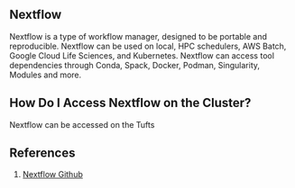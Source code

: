 ## Nextflow

Nextflow is a type of workflow manager, designed to be portable and reproducible. Nextflow can be used on local, HPC schedulers, AWS Batch, Google Cloud Life Sciences, and Kubernetes. Nextflow can access tool dependencies through Conda, Spack, Docker, Podman, Singularity, Modules and more.

## How Do I Access Nextflow on the Cluster?

Nextflow can be accessed on the Tufts

## References

1. [Nextflow Github](https://github.com/nextflow-io/nextflow)
